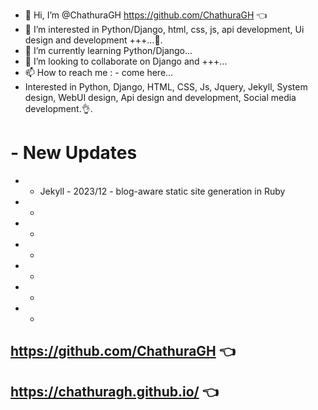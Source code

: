 - 👋 Hi, I’m @ChathuraGH https://github.com/ChathuraGH 👈
- 👀 I’m interested in Python/Django, html, css, js, api development, Ui design and development +++...💓. 
- 🌱 I’m currently learning Python/Django...
- 💞️ I’m looking to collaborate on Django and +++...
- 📫 How to reach me : - come here...
- Interested in Python, Django, HTML, CSS, Js, Jquery, Jekyll, System design, WebUI design, Api design and development, Social media development.👌. 

# - New Updates
- - Jekyll - 2023/12 - blog-aware static site generation in Ruby
- -
- -
- -
- -
- -
- -



## https://github.com/ChathuraGH 👈
## https://chathuragh.github.io/ 👈



<!---
ChathuraGH/ChathuraGH is a ✨ special ✨ repository because its `README.md` (this file) appears on your GitHub profile.
You can click the Preview link to take a look at your changes.
--->
